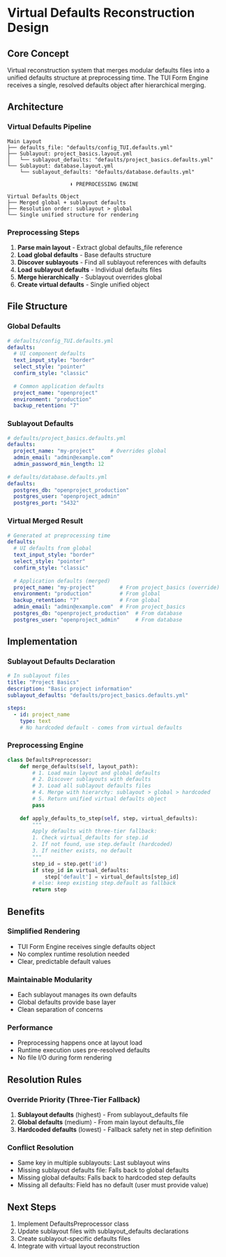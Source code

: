# Virtual Defaults Reconstruction Design

## Core Concept
Virtual reconstruction system that merges modular defaults files into a unified defaults structure at preprocessing time. The TUI Form Engine receives a single, resolved defaults object after hierarchical merging.

## Architecture

### Virtual Defaults Pipeline
```
Main Layout
├── defaults_file: "defaults/config_TUI.defaults.yml"
├── Sublayout: project_basics.layout.yml
│   └── sublayout_defaults: "defaults/project_basics.defaults.yml"
└── Sublayout: database.layout.yml
    └── sublayout_defaults: "defaults/database.defaults.yml"

                    ⬇ PREPROCESSING ENGINE

Virtual Defaults Object
├── Merged global + sublayout defaults
├── Resolution order: sublayout > global
└── Single unified structure for rendering
```

### Preprocessing Steps
1. **Parse main layout** - Extract global defaults_file reference
2. **Load global defaults** - Base defaults structure
3. **Discover sublayouts** - Find all sublayout references with defaults
4. **Load sublayout defaults** - Individual defaults files
5. **Merge hierarchically** - Sublayout overrides global
6. **Create virtual defaults** - Single unified object

## File Structure

### Global Defaults
```yaml
# defaults/config_TUI.defaults.yml
defaults:
  # UI component defaults
  text_input_style: "border"
  select_style: "pointer"
  confirm_style: "classic"
  
  # Common application defaults
  project_name: "openproject"
  environment: "production"
  backup_retention: "7"
```

### Sublayout Defaults
```yaml
# defaults/project_basics.defaults.yml
defaults:
  project_name: "my-project"     # Overrides global
  admin_email: "admin@example.com"
  admin_password_min_length: 12
  
# defaults/database.defaults.yml  
defaults:
  postgres_db: "openproject_production"
  postgres_user: "openproject_admin"
  postgres_port: "5432"
```

### Virtual Merged Result
```yaml
# Generated at preprocessing time
defaults:
  # UI defaults from global
  text_input_style: "border"
  select_style: "pointer" 
  confirm_style: "classic"
  
  # Application defaults (merged)
  project_name: "my-project"        # From project_basics (override)
  environment: "production"         # From global
  backup_retention: "7"             # From global
  admin_email: "admin@example.com"  # From project_basics
  postgres_db: "openproject_production"  # From database
  postgres_user: "openproject_admin"     # From database
```

## Implementation

### Sublayout Defaults Declaration
```yaml
# In sublayout files
title: "Project Basics"
description: "Basic project information"
sublayout_defaults: "defaults/project_basics.defaults.yml"

steps:
  - id: project_name
    type: text
    # No hardcoded default - comes from virtual defaults
```

### Preprocessing Engine
```python
class DefaultsPreprocessor:
    def merge_defaults(self, layout_path):
        # 1. Load main layout and global defaults
        # 2. Discover sublayouts with defaults
        # 3. Load all sublayout defaults files
        # 4. Merge with hierarchy: sublayout > global > hardcoded
        # 5. Return unified virtual defaults object
        pass
        
    def apply_defaults_to_step(self, step, virtual_defaults):
        """
        Apply defaults with three-tier fallback:
        1. Check virtual_defaults for step.id
        2. If not found, use step.default (hardcoded)
        3. If neither exists, no default
        """
        step_id = step.get('id')
        if step_id in virtual_defaults:
            step['default'] = virtual_defaults[step_id]
        # else: keep existing step.default as fallback
        return step
```

## Benefits

### Simplified Rendering
- TUI Form Engine receives single defaults object
- No complex runtime resolution needed
- Clear, predictable default values

### Maintainable Modularity  
- Each sublayout manages its own defaults
- Global defaults provide base layer
- Clean separation of concerns

### Performance
- Preprocessing happens once at layout load
- Runtime execution uses pre-resolved defaults
- No file I/O during form rendering

## Resolution Rules

### Override Priority (Three-Tier Fallback)
1. **Sublayout defaults** (highest) - From sublayout_defaults file
2. **Global defaults** (medium) - From main layout defaults_file
3. **Hardcoded defaults** (lowest) - Fallback safety net in step definition

### Conflict Resolution
- Same key in multiple sublayouts: Last sublayout wins
- Missing sublayout defaults file: Falls back to global defaults
- Missing global defaults: Falls back to hardcoded step defaults
- Missing all defaults: Field has no default (user must provide value)

## Next Steps
1. Implement DefaultsPreprocessor class
2. Update sublayout files with sublayout_defaults declarations
3. Create sublayout-specific defaults files
4. Integrate with virtual layout reconstruction